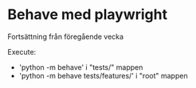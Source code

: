 # Behave med playwright

Fortsättning från föregående vecka

Execute:

- 'python -m behave' i "tests/" mappen
- 'python -m behave tests/features/' i "root" mappen
